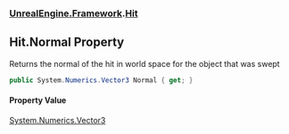 ### [UnrealEngine.Framework](UnrealEngine_Framework.md 'UnrealEngine.Framework').[Hit](Hit.md 'UnrealEngine.Framework.Hit')
## Hit.Normal Property
Returns the normal of the hit in world space for the object that was swept  
```csharp
public System.Numerics.Vector3 Normal { get; }
```
#### Property Value
[System.Numerics.Vector3](https://docs.microsoft.com/en-us/dotnet/api/System.Numerics.Vector3 'System.Numerics.Vector3')
